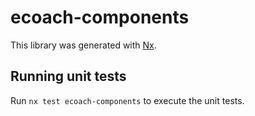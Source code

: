 # ecoach-components

This library was generated with [Nx](https://nx.dev).


## Running unit tests

Run `nx test ecoach-components` to execute the unit tests.

